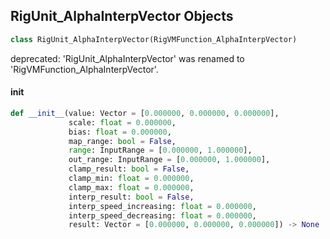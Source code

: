 ## RigUnit_AlphaInterpVector Objects

```python
class RigUnit_AlphaInterpVector(RigVMFunction_AlphaInterpVector)
```

deprecated: 'RigUnit_AlphaInterpVector' was renamed to 'RigVMFunction_AlphaInterpVector'.

<a id="unreal.RigUnit_AlphaInterpVector.__init__"></a>

#### __init__

```python
def __init__(value: Vector = [0.000000, 0.000000, 0.000000],
             scale: float = 0.000000,
             bias: float = 0.000000,
             map_range: bool = False,
             range: InputRange = [0.000000, 1.000000],
             out_range: InputRange = [0.000000, 1.000000],
             clamp_result: bool = False,
             clamp_min: float = 0.000000,
             clamp_max: float = 0.000000,
             interp_result: bool = False,
             interp_speed_increasing: float = 0.000000,
             interp_speed_decreasing: float = 0.000000,
             result: Vector = [0.000000, 0.000000, 0.000000]) -> None
```

<a id="unreal.RigVMFunction_AlphaInterpQuat"></a>